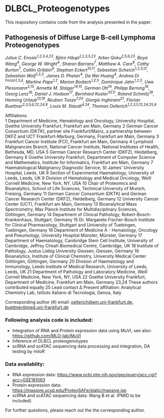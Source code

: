 # DLBCL_Proteogenotypes

This respository contains code from the analysis presented in the paper: 

## Pathogenesis of Diffuse Large B-cell Lymphoma Proteogenotypes

*Julius C. Enssle<sup>1,2,3,4,23</sup>, Björn Häupl<sup>1,2,3,5,23</sup>, Arber Qoku<sup>2,5,6,23</sup>, Boya Wang<sup>4</sup>, George W. Wright<sup>4</sup>, Sharon Barrans<sup>7</sup>, Matthew A. Care<sup>8</sup>, Cathy Burton<sup>7</sup>, Caitlin Gribbin<sup>9</sup>, Stephan Eckert<sup>10,11</sup>, Sebastian Scheich<sup>1,2,3,12</sup>, Sebastian Wolf<sup>1,2,3</sup>, James D. Phelan<sup>4</sup>, Da Wei Huang<sup>4</sup>, Andrea Di <sup>Fonzo1,3,Δ</sup>, Martine Pape<sup>1,2</sup>, Marion Bodach<sup>1,2,5</sup>, Dominique Jahn<sup>1,2,5</sup>, Uwe Plessmann<sup>2,13</sup>, Annette M. Staiger<sup>14,15</sup>, German Ott<sup>14</sup>, Philipp Berning<sup>16</sup>, Georg Lenz<sup>16</sup>, Daniel J. Hodson<sup>17</sup>, Bernhard Kuster<sup>10,11</sup>, Roland Schmitz<sup>18</sup>, Henning Urlaub<sup>13,19</sup>, Reuben Tooze<sup>7,20</sup>, Giorgio Inghirami<sup>21</sup>, Florian Buettner<sup>2,3,5,6,22,24,#</sup>, Louis M. Staudt<sup>4,24</sup>, Thomas Oellerich<sup>1,2,3,5,12,24,25,#</sup>*

Affiliations:	
1	Department of Medicine, Hematology and Oncology, University Hospital, Goethe University Frankfurt, Frankfurt am Main, Germany
2	German Cancer Consortium (DKTK), partner site Frankfurt/Mainz, a partnership between DKFZ and UCT Frankfurt-Marburg, Germany, Frankfurt am Main, Germany
3	Frankfurt Cancer Institute (FCI), Frankfurt am Main, Germany
4	Lymphoid Malignancies Branch, National Cancer Institute, National Institutes of Health, Bethesda, MD, USA
5	German Cancer Research Center (DKFZ), Heidelberg, Germany
6	Goethe University Frankfurt, Department of Computer Science and Mathematics, Institute for Informatics, Frankfurt am Main, Germany
7	Haematological Malignancy Diagnostic Service, St James' University Hospital, Leeds, UK
8	Section of Experimental Haematology, University of Leeds, Leeds, UK
9	Division of Hematology and Medical Oncology, Weill Cornell Medicine, New York, NY, USA
10	Chair of Proteomics and Bioanalytics, School of Life Sciences, Technical University of Munich, Freising, Germany
11	German Cancer Consortium (DKTK) and German Cancer Research Center (DKFZ), Heidelberg, Germany
12	University Cancer Center (UCT), Frankfurt am Main, Germany
13	Bioanalytical Mass Spectrometry, Max Planck Institute for Multidisciplinary Sciences, Göttingen, Germany
14	Department of Clinical Pathology, Robert-Bosch-Krankenhaus, Stuttgart, Germany
15	Dr. Margarete Fischer-Bosch Institute for Clinical Pharmacology, Stuttgart and University of Tuebingen, Tuebingen, Germany
16	Department of Medicine A - Hematology, Oncology and Pneumology, University Hospital Münster, Münster, Germany
17	Department of Haematology, Cambridge Stem Cell Institute, University of Cambridge, Jeffrey Cheah Biomedical Centre, Cambridge, UK
18	Institute of Pathology, Justus Liebig University Giessen, Giessen, Germany
19	Bioanalytics, Institute of Clinical Chemistry, University Medical Center Göttingen, Göttingen, Germany
20	Division of Haematology and Immunology, Leeds Institute of Medical Research, University of Leeds, Leeds, UK
21	Department of Pathology and Laboratory Medicine, Weill Cornell Medicine, New York, NY, USA
22	Goethe University Frankfurt, Department of Medicine, Frankfurt am Main, Germany
23,24	These authors contributed equally
25	Lead contact
Δ Present affiliation: 	Analytical Chemistry Lab, Istituto Italiano di Tecnologia, Genoa, Italy

Corresponding author (#) email: oellerich@em.uni-frankfurt.de, buettner@med.uni-frankfurt.de 

### Following analysis code is included:
- Integration of RNA and Protein expression data using MuVI, see also: https://github.com/MLO-lab/MuVI
- Inference of DLBCL proteogenotypes
- scRNA and scATAC sequencing data processing and integration, DA testing by miloR

### Data availablity:
- RNA expression data: https://www.ncbi.nlm.nih.gov/geo/query/acc.cgi?acc=GSE181063
- Protein expression data: https://massive.ucsd.edu/ProteoSAFe/static/massive.jsp
- scRNA and scATAC sequencing data: Wang B et al. (PMID to be included)

For further questions, please reach out the the corresponding author.
